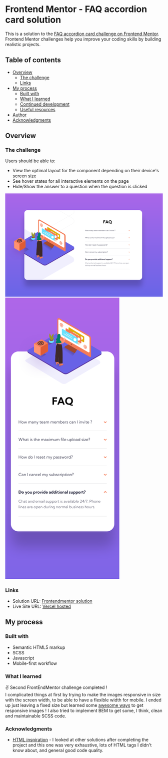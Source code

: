 # Frontend Mentor - FAQ accordion card solution

This is a solution to the [FAQ accordion card challenge on Frontend Mentor](https://www.frontendmentor.io/challenges/faq-accordion-card-XlyjD0Oam). Frontend Mentor challenges help you improve your coding skills by building realistic projects. 

## Table of contents

- [Overview](#overview)
  - [The challenge](#the-challenge)
  - [Links](#links)
- [My process](#my-process)
  - [Built with](#built-with)
  - [What I learned](#what-i-learned)
  - [Continued development](#continued-development)
  - [Useful resources](#useful-resources)
- [Author](#author)
- [Acknowledgments](#acknowledgments)

## Overview

### The challenge

Users should be able to:

- View the optimal layout for the component depending on their device's screen size
- See hover states for all interactive elements on the page
- Hide/Show the answer to a question when the question is clicked

![](./desktop-layout.png)
![](./mobile-layout.png)

### Links

- Solution URL: [Frontendmentor solution](https://www.frontendmentor.io/solutions/responsive-accordion-layout-scss-with-bem-NTpJ9epXc)
- Live Site URL: [Vercel hosted](https://fem-accordion-card-ten.vercel.app/)

## My process

### Built with

- Semantic HTML5 markup
- SCSS
- Javascript
- Mobile-first workflow

### What I learned

:v: Second FrontEndMentor challenge completed !<br/>
I complicated things at first by trying to make the images responsive in size with the screen width, to be able to have a flexible width for mobile.
I ended up just leaving a fixed size but learned some [awesome ways](https://adrienzaganelli.com/blog/time-saving-css-techniques-to-create-responsive-images/) to get responsive images !
I also tried to implement BEM to get some, I think, clean and maintainable SCSS code.

### Acknowledgments

- [HTML inspiration](https://github.com/vanzasetia/faq-accordion-card) - I looked at other solutions after completing the project and this one was very exhaustive, lots of HTML tags I didn't know about, and general good code quality.